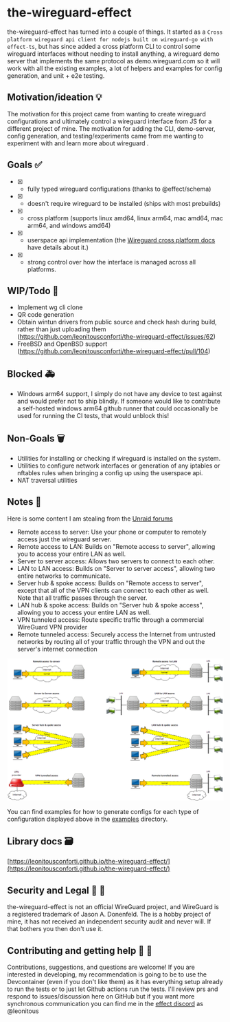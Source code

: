 # the-wireguard-effect

the-wireguard-effect has turned into a couple of things. It started as a `Cross platform wireguard api client for nodejs built on wireguard-go with effect-ts`, but has since added a cross platform CLI to control some wireguard interfaces without needing to install anything, a wireguard demo server that implements the same protocol as demo.wireguard.com so it will work with all the existing examples, a lot of helpers and examples for config generation, and unit + e2e testing.

## Motivation/ideation :bulb:

The motivation for this project came from wanting to create wireguard configurations and ultimately control a wireguard interface from JS for a different project of mine. The motivation for adding the CLI, demo-server, config generation, and testing/experiments came from me wanting to experiment with and learn more about wireguard .

## Goals :white_check_mark:

- [x] - fully typed wireguard configurations (thanks to @effect/schema)
- [x] - doesn't require wireguard to be installed (ships with most prebuilds)
- [x] - cross platform (supports linux amd64, linux arm64, mac amd64, mac arm64, and windows amd64)
- [x] - userspace api implementation (the [Wireguard cross platform docs](https://www.wireguard.com/xplatform/) have details about it.)
- [x] - strong control over how the interface is managed across all platforms.

## WIP/Todo :construction:

- Implement wg cli clone
- QR code generation
- Obtain wintun drivers from public source and check hash during build, rather than just uploading them (https://github.com/leonitousconforti/the-wireguard-effect/issues/62)
- FreeBSD and OpenBSD support (https://github.com/leonitousconforti/the-wireguard-effect/pull/104)

## Blocked :ambulance:

- Windows arm64 support, I simply do not have any device to test against and would prefer not to ship blindly. If someone would like to contribute a self-hosted windows arm64 github runner that could occasionally be used for running the CI tests, that would unblock this!

## Non-Goals :wastebasket:

- Utilities for installing or checking if wireguard is installed on the system.
- Utilities to configure network interfaces or generation of any iptables or nftables rules when bringing a config up using the userspace api.
- NAT traversal utilities

## Notes :memo:

Here is some content I am stealing from the [Unraid forums](https://forums.unraid.net/topic/84226-wireguard-quickstart/)

 - Remote access to server: Use your phone or computer to remotely access just the wireguard server.
 - Remote access to LAN: Builds on "Remote access to server", allowing you to access your entire LAN as well.
 - Server to server access: Allows two servers to connect to each other.
 - LAN to LAN access: Builds on "Server to server access", allowing two entire networks to communicate.
 - Server hub & spoke access: Builds on "Remote access to server", except that all of the VPN clients can connect to each other as well. Note that all traffic passes through the server.
 - LAN hub & spoke access: Builds on "Server hub & spoke access", allowing you to access your entire LAN as well.
 - VPN tunneled access: Route specific traffic through a commercial WireGuard VPN provider
 - Remote tunneled access: Securely access the Internet from untrusted networks by routing all of your traffic through the VPN and out the server's internet connection

![Image](./media/wireguard-help.png)

You can find examples for how to generate configs for each type of configuration displayed above in the [examples](./examples/) directory.

## Library docs :card_file_box:

[https://leonitousconforti.github.io/the-wireguard-effect/](https://leonitousconforti.github.io/the-wireguard-effect/)

## Security and Legal :closed_lock_with_key: :rotating_light:

the-wireguard-effect is not an official WireGuard project, and WireGuard is a registered trademark of Jason A. Donenfeld. The is a hobby project of mine, it has not received an independent security audit and never will. If that bothers you then don't use it.

## Contributing and getting help :speech_balloon: :beers:

Contributions, suggestions, and questions are welcome! If you are interested in developing, my recommendation is going to be to use the Devcontainer (even if you don't like them) as it has everything setup already to run the tests or to just let Github actions run the tests. I'll review prs and respond to issues/discussion here on GitHub but if you want more synchronous communication you can find me in the [effect discord](https://discord.gg/effect-ts) as @leonitous
